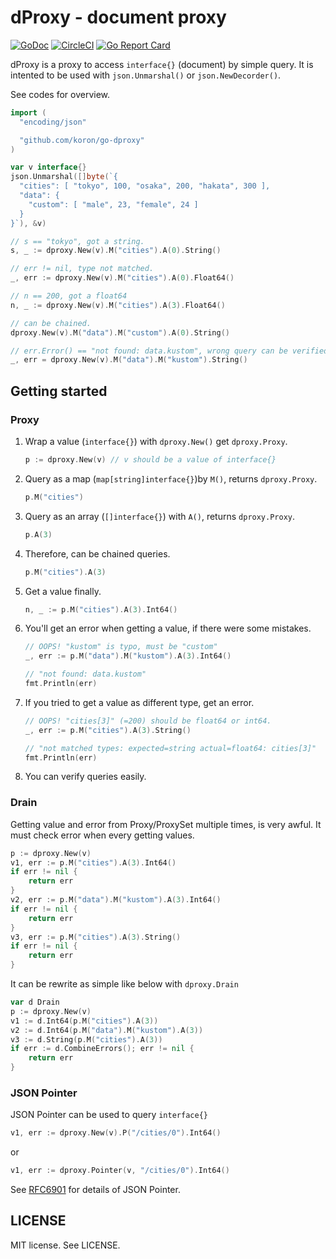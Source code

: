 # dProxy - document proxy

[![GoDoc](https://godoc.org/github.com/koron/go-dproxy?status.svg)](https://godoc.org/github.com/koron/go-dproxy)
[![CircleCI](https://img.shields.io/circleci/project/github/koron/go-dproxy/master.svg)](https://circleci.com/gh/koron/go-dproxy/tree/master)
[![Go Report Card](https://goreportcard.com/badge/github.com/koron/go-dproxy)](https://goreportcard.com/report/github.com/koron/go-dproxy)

dProxy is a proxy to access `interface{}` (document) by simple query.
It is intented to be used with `json.Unmarshal()` or `json.NewDecorder()`.

See codes for overview.

```go
import (
  "encoding/json"

  "github.com/koron/go-dproxy"
)

var v interface{}
json.Unmarshal([]byte(`{
  "cities": [ "tokyo", 100, "osaka", 200, "hakata", 300 ],
  "data": {
    "custom": [ "male", 23, "female", 24 ]
  }
}`), &v)

// s == "tokyo", got a string.
s, _ := dproxy.New(v).M("cities").A(0).String()

// err != nil, type not matched.
_, err := dproxy.New(v).M("cities").A(0).Float64()

// n == 200, got a float64
n, _ := dproxy.New(v).M("cities").A(3).Float64()

// can be chained.
dproxy.New(v).M("data").M("custom").A(0).String()

// err.Error() == "not found: data.kustom", wrong query can be verified.
_, err = dproxy.New(v).M("data").M("kustom").String()
```


## Getting started

### Proxy

1.  Wrap a value (`interface{}`) with `dproxy.New()` get `dproxy.Proxy`.

    ```go
    p := dproxy.New(v) // v should be a value of interface{}
    ```

2.  Query as a map (`map[string]interface{}`)by `M()`, returns `dproxy.Proxy`.

    ```go
    p.M("cities")
    ```

3.  Query as an array (`[]interface{}`) with `A()`, returns `dproxy.Proxy`.

    ```go
    p.A(3)
    ```

4.  Therefore, can be chained queries.

    ```go
    p.M("cities").A(3)
    ```

5.  Get a value finally.

    ```go
    n, _ := p.M("cities").A(3).Int64()
    ```

6.  You'll get an error when getting a value, if there were some mistakes.

    ```go
    // OOPS! "kustom" is typo, must be "custom"
    _, err := p.M("data").M("kustom").A(3).Int64()

    // "not found: data.kustom"
    fmt.Println(err)
    ```

7.  If you tried to get a value as different type, get an error.

    ```go
    // OOPS! "cities[3]" (=200) should be float64 or int64.
    _, err := p.M("cities").A(3).String()

    // "not matched types: expected=string actual=float64: cities[3]"
    fmt.Println(err)
    ```

8.  You can verify queries easily.

### Drain

Getting value and error from Proxy/ProxySet multiple times, is very awful.
It must check error when every getting values.

```go
p := dproxy.New(v)
v1, err := p.M("cities").A(3).Int64()
if err != nil {
    return err
}
v2, err := p.M("data").M("kustom").A(3).Int64()
if err != nil {
    return err
}
v3, err := p.M("cities").A(3).String()
if err != nil {
    return err
}
```

It can be rewrite as simple like below with `dproxy.Drain`

```go
var d Drain
p := dproxy.New(v)
v1 := d.Int64(p.M("cities").A(3))
v2 := d.Int64(p.M("data").M("kustom").A(3))
v3 := d.String(p.M("cities").A(3))
if err := d.CombineErrors(); err != nil {
    return err
}
```

### JSON Pointer

JSON Pointer can be used to query `interface{}`

```go
v1, err := dproxy.New(v).P("/cities/0").Int64()
```

or

```go
v1, err := dproxy.Pointer(v, "/cities/0").Int64()
```

See [RFC6901][1] for details of JSON Pointer.


## LICENSE

MIT license.  See LICENSE.

[1]: https://tools.ietf.org/html/rfc6901
